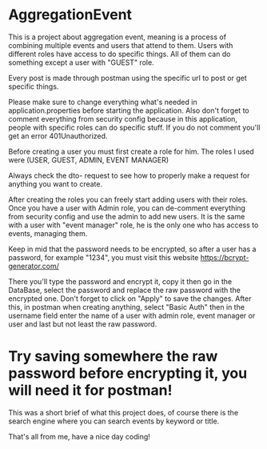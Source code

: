 # AggregationEvent

This is a project about aggregation event, meaning is a process of combining multiple events and users that attend to them.
Users with different roles have access to do specific things. All of them can do something except a user
with "GUEST" role.

Every post is made through postman using the specific url to post or get specific things.

Please make sure to change everything what's needed in application.properties before starting the application.
Also don't forget to comment everything from security config because in this application, people with specific roles can do specific stuff.
If you do not comment you'll get an error 401Unauthorized.

Before creating a user you must first create a role for him. The roles I used were (USER, GUEST, ADMIN, EVENT MANAGER)

Always check the dto- request to see how to properly make a request for anything you want to create.

After creating the roles you can freely start adding users with their roles. Once you have a user with Admin role, you can de-comment everything from security config and use the admin to add new users.
It is the same with a user with "event manager" role, he is the only one who has access to events, managing them.

Keep in mid that the password needs to be encrypted, so after a user has a password, for example "1234", you must visit this website https://bcrypt-generator.com/ 

There you'll type the password and encrypt it, copy it then go in the DataBase, select the password and replace the raw password with the encrypted one.
Don't forget to click on "Apply" to save the changes. After this, in postman when creating anything, select "Basic Auth" then in the username field enter the name of a user with admin role,
event manager or user and last but not least the raw password.

# Try saving somewhere the raw password before encrypting it, you will need it for postman!

This was a short brief of what this project does, of course there is the search engine where you can 
search events by keyword or title.

That's all from me, have a nice day coding!
 

